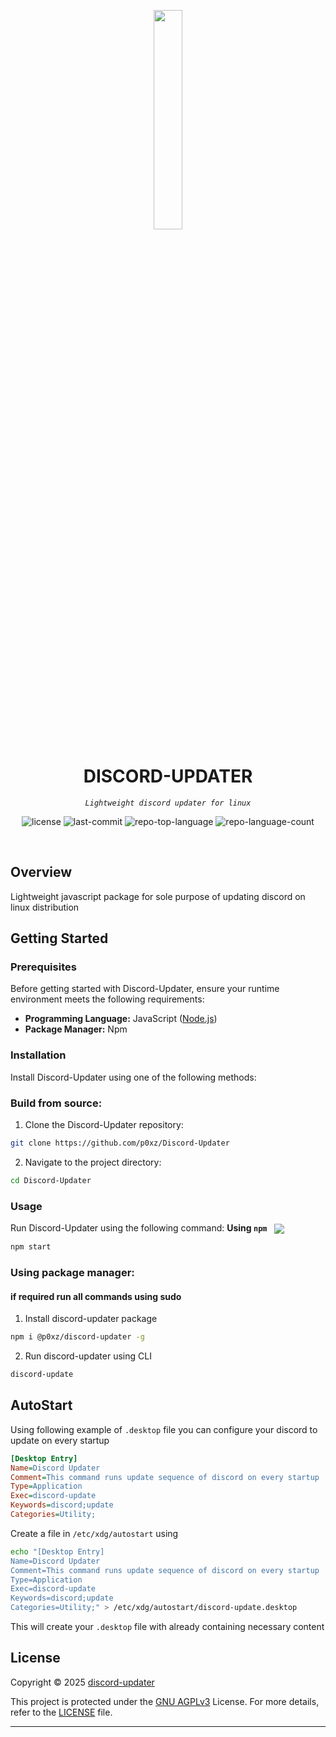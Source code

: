 <p align="center">
    <img src="https://cdn.prod.website-files.com/6257adef93867e50d84d30e2/636e0a69f118df70ad7828d4_icon_clyde_blurple_RGB.svg" align="center" width="30%">
</p>
<p align="center"><h1 align="center">DISCORD-UPDATER</h1></p>
<p align="center">
	<em><code>Lightweight discord updater for linux</code></em>
</p>
<p align="center">
	<img src="https://img.shields.io/github/license/p0xz/Discord-Updater?style=default&logo=opensourceinitiative&logoColor=white&color=0080ff" alt="license">
	<img src="https://img.shields.io/github/last-commit/p0xz/Discord-Updater?style=default&logo=git&logoColor=white&color=0080ff" alt="last-commit">
	<img src="https://img.shields.io/github/languages/top/p0xz/Discord-Updater?style=default&color=0080ff" alt="repo-top-language">
	<img src="https://img.shields.io/github/languages/count/p0xz/Discord-Updater?style=default&color=0080ff" alt="repo-language-count">
</p>
<p align="center"><!-- default option, no dependency badges. -->
</p>
<p align="center">
	<!-- default option, no dependency badges. -->
</p>
<br>

## Overview

Lightweight javascript package for sole purpose of updating discord on linux distribution

## Getting Started

### Prerequisites

Before getting started with Discord-Updater, ensure your runtime environment meets the following requirements:

- **Programming Language:** JavaScript ([Node.js](https://github.com/nodesource/distributions?tab=readme-ov-file#using-ubuntu-nodejs-lts))
- **Package Manager:** Npm

### Installation

Install Discord-Updater using one of the following methods:

### **Build from source:**

1. Clone the Discord-Updater repository:

```sh
git clone https://github.com/p0xz/Discord-Updater
```

2. Navigate to the project directory:

```sh
cd Discord-Updater
```

### Usage

Run Discord-Updater using the following command:
**Using `npm`** &nbsp; [<img align="center" src="https://img.shields.io/badge/npm-CB3837.svg?style={badge_style}&logo=npm&logoColor=white" />](https://www.npmjs.com/)

```sh
npm start
```

### **Using package manager:**

#### if required run all commands using sudo

1. Install discord-updater package

```sh
npm i @p0xz/discord-updater -g
```

2. Run discord-updater using CLI

```sh
discord-update
```

## AutoStart

Using following example of `.desktop` file you can configure your discord to update on every startup

```ini
[Desktop Entry]
Name=Discord Updater
Comment=This command runs update sequence of discord on every startup
Type=Application
Exec=discord-update
Keywords=discord;update
Categories=Utility;
```

Create a file in `/etc/xdg/autostart` using

```sh
echo "[Desktop Entry]
Name=Discord Updater
Comment=This command runs update sequence of discord on every startup
Type=Application
Exec=discord-update
Keywords=discord;update
Categories=Utility;" > /etc/xdg/autostart/discord-update.desktop
```

This will create your `.desktop` file with already containing necessary content

## License

Copyright © 2025 [discord-updater](https://github.com/p0xz/Discord-Updater)

This project is protected under the [GNU AGPLv3](https://choosealicense.com/licenses/agpl-3.0/) License. For more details, refer to the [LICENSE](https://github.com/p0xz/Discord-Updater/blob/master/LICENSE) file.

---

